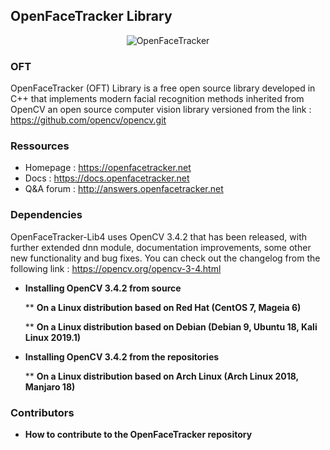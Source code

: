 ## OpenFaceTracker Library

<p align="center">
	<img alt="OpenFaceTracker" src="apps/APIv2/public/assets/img/logo.png">
</p>

### OFT

OpenFaceTracker (OFT) Library is a free open source library developed in C++ that implements
modern facial recognition methods inherited from OpenCV an open source computer vision
library versioned from the link : https://github.com/opencv/opencv.git

### Ressources

* Homepage : https://openfacetracker.net
* Docs : https://docs.openfacetracker.net
* Q&A forum : http://answers.openfacetracker.net

### Dependencies

OpenFaceTracker-Lib4 uses OpenCV 3.4.2 that has been released, with further extended dnn module,
documentation improvements, some other new functionality and bug fixes. You can check out the
changelog from the following link : https://opencv.org/opencv-3-4.html

* <b>Installing OpenCV 3.4.2 from source</b>

	** <b>On a Linux distribution based on Red Hat (CentOS 7, Mageia 6)</b>

	** <b>On a Linux distribution based on Debian (Debian 9, Ubuntu 18, Kali Linux 2019.1)</b>

* <b>Installing OpenCV 3.4.2 from the repositories</b>

	** <b>On a Linux distribution based on Arch Linux (Arch Linux 2018, Manjaro 18)</b>
### Contributors

* <b>How to contribute to the OpenFaceTracker repository</b>
